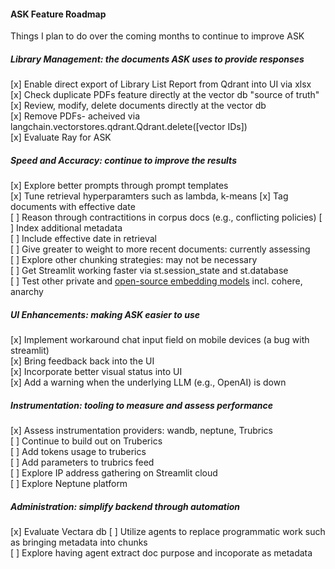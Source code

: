 #### ASK Feature Roadmap
Things I plan to do over the coming months to continue to improve ASK  
  

##### Library Management: the documents ASK uses to provide responses 
[x] Enable direct export of Library List Report from Qdrant into UI via xlsx  
[x] Check duplicate PDFs feature directly at the vector db "source of truth" 
[x] Review, modify, delete documents directly at the vector db  
[x] Remove PDFs- acheived via langchain.vectorstores.qdrant.Qdrant.delete([vector IDs])  
[x] Evaluate Ray for ASK  

##### Speed and Accuracy: continue to improve the results
[x] Explore better prompts through prompt templates  
[x] Tune retrieval hyperparamters such as lambda, k-means 
[x] Tag documents with effective date  
[ ] Reason through contractitions in corpus docs (e.g., conflicting policies)
[ ] Index additional metadata  
[ ] Include effective date in retrieval   
[ ] Give greater to weight to more recent documents: currently assessing   
[ ] Explore other chunking strategies: may not be necessary  
[ ] Get Streamlit working faster via st.session_state and st.database  
[ ] Test other private and [open-source embedding models](https://huggingface.co/spaces/mteb/leaderboard) incl. cohere, anarchy  

##### UI Enhancements: making ASK easier to use  
[x] Implement workaround chat input field on mobile devices (a bug with streamlit)  
[x] Bring feedback back into the UI  
[x] Incorporate better visual status into UI  
[x] Add a warning when the underlying LLM (e.g., OpenAI) is down

##### Instrumentation: tooling to measure and assess performance  
[x] Assess instrumentation providers: wandb, neptune, Trubrics  
[ ] Continue to build out on Truberics  
[ ] Add tokens usage to truberics  
[ ] Add parameters to trubrics feed  
[ ] Explore IP address gathering on Streamlit cloud  
[ ] Explore Neptune platform  

##### Administration: simplify backend through automation  
[x] Evaluate Vectara db 
[ ] Utilize agents to replace programmatic work such as bringing metadata into chunks  
[ ] Explore having agent extract doc purpose and incoporate as metadata  

